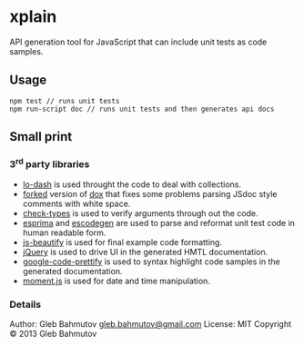 # xplain

API generation tool for JavaScript that can include unit
tests as code samples.

## Usage

    npm test // runs unit tests
    npm run-script doc // runs unit tests and then generates api docs

## Small print

### 3<sup>rd</sup> party libraries

* [lo-dash](https://github.com/bestiejs/lodash) is used throught the code to deal with collections.
* [forked](https://github.com/bahmutov/dox) version of [dox](https://github.com/visionmedia/dox) that fixes some problems parsing JSdoc style comments
with white space.
* [check-types](https://github.com/philbooth/check-types.js) is used to verify arguments through out the code.
* [esprima](https://github.com/ariya/esprima) and [escodegen](https://github.com/Constellation/escodegen) are used to parse and reformat unit test code in human readable form.
* [js-beautify](https://github.com/einars/js-beautify) is used for final example code formatting.
* [jQuery](https://github.com/jquery/jquery) is used to drive UI in the generated HMTL documentation.
* [google-code-prettify](https://google-code-prettify.googlecode.com) is used to syntax highlight code samples in the generated documentation.
* [moment.js](http://momentjs.com/) is used for date and time manipulation.

### Details
Author: Gleb Bahmutov <gleb.bahmutov@gmail.com>
License: MIT
Copyright &copy; 2013 Gleb Bahmutov